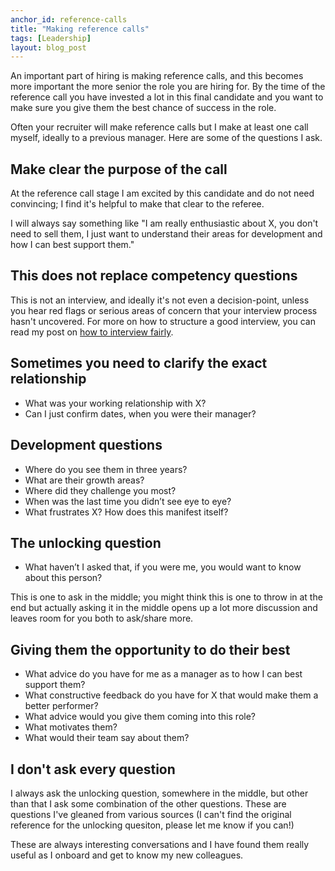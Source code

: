 ```yaml
---
anchor_id: reference-calls
title: "Making reference calls"
tags: [Leadership]
layout: blog_post
---
```


An important part of hiring is making reference calls, and this becomes more important the more senior the role you are hiring for. By the time of the reference call you have invested a lot in this final candidate and you want to make sure you give them the best chance of success in the role.

Often your recruiter will make reference calls but I make at least one call myself, ideally to a previous manager. Here are some of the questions I ask.

## Make clear the purpose of the call

At the reference call stage I am excited by this candidate and do not need convincing; I find it's helpful to make that clear to the referee.

I will always say something like "I am really enthusiastic about X, you don't need to sell them, I just want to understand their areas for development and how I can best support them."

## This does not replace competency questions

This is not an interview, and ideally it's not even a decision-point, unless you hear red flags or serious areas of concern that your interview process hasn't uncovered. For more on how to structure a good interview, you can read my post on [how to interview fairly](/jfdi/interviewing-fairly.html).

## Sometimes you need to clarify the exact relationship

- What was your working relationship with X?
- Can I just confirm dates, when you were their manager?

## Development questions

- Where do you see them in three years?
- What are their growth areas?
- Where did they challenge you most?
- When was the last time you didn’t see eye to eye?
- What frustrates X? How does this manifest itself?

## The unlocking question

- What haven’t I asked that, if you were me, you would want to know about this person?

This is one to ask in the middle; you might think this is one to throw in at the end but actually asking it in the middle opens up a lot more discussion and leaves room for you both to ask/share more.

## Giving them the opportunity to do their best

- What advice do you have for me as a manager as to how I can best support them?
- What constructive feedback do you have for X that would make them a better performer?
- What advice would you give them coming into this role?
- What motivates them?
- What would their team say about them?

## I don't ask every question

I always ask the unlocking question, somewhere in the middle, but other than that I ask some combination of the other questions. These are questions I've gleaned from various sources (I can't find the original reference for the unlocking quesiton, please let me know if you can!)

These are always interesting conversations and I have found them really useful as I onboard and get to know my new colleagues.
